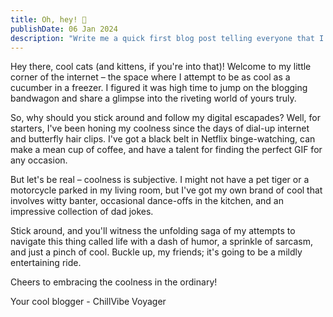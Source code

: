 ```yaml
---
title: Oh, hey! 👋
publishDate: 06 Jan 2024
description: "Write me a quick first blog post telling everyone that I'm kinda cool 😎"
---
```


<!-- ![Illustration of woman using a meditation app](/assets/blog/casual-life-3d-meditation-crystal.webp) -->

Hey there, cool cats (and kittens, if you're into that)! Welcome to my little corner of the internet – the space where I attempt to be as cool as a cucumber in a freezer. I figured it was high time to jump on the blogging bandwagon and share a glimpse into the riveting world of yours truly.

So, why should you stick around and follow my digital escapades? Well, for starters, I've been honing my coolness since the days of dial-up internet and butterfly hair clips. I've got a black belt in Netflix binge-watching, can make a mean cup of coffee, and have a talent for finding the perfect GIF for any occasion.

But let's be real – coolness is subjective. I might not have a pet tiger or a motorcycle parked in my living room, but I've got my own brand of cool that involves witty banter, occasional dance-offs in the kitchen, and an impressive collection of dad jokes.

Stick around, and you'll witness the unfolding saga of my attempts to navigate this thing called life with a dash of humor, a sprinkle of sarcasm, and just a pinch of cool. Buckle up, my friends; it's going to be a mildly entertaining ride.

Cheers to embracing the coolness in the ordinary!

Your cool blogger - ChillVibe Voyager
